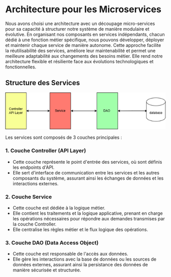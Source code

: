 # Architecture pour les Microservices

Nous avons choisi une architecture avec un découpage micro-services pour sa capacité à structurer notre système de manière
modulaire et évolutive. En organisant nos composants en services indépendants, chacun dédié à une fonction métier
spécifique, nous pouvons développer, déployer et maintenir chaque service de manière autonome. Cette approche facilite
la réutilisabilité des services, améliore leur maintenabilité et permet une meilleure adaptabilité aux changements des
besoins métier. Elle rend notre architecture flexible et résiliente face aux évolutions technologiques et fonctionnelles.

## Structure des Services

<img src="../diagrams/MS.png" />

Les services sont composés de 3 couches principales :

### 1. **Couche Controller (API Layer)**

- Cette couche représente le point d'entrée des services, où sont définis les endpoints d'API.
- Elle sert d'interface de communication entre les services et les autres composants du système, assurant ainsi
  les échanges de données et les interactions externes.

### 2. **Couche Service**

- Cette couche est dédiée à la logique métier.
- Elle contient les traitements et la logique applicative, prenant en charge les opérations nécessaires pour répondre
  aux demandes transmises par la couche Controller.
- Elle centralise les règles métier et le flux logique des opérations.

### 3. **Couche DAO (Data Access Object)**

- Cette couche est responsable de l'accès aux données.
- Elle gère les interactions avec la base de données ou les sources de données externes, assurant ainsi la persistance
  des données de manière sécurisée et structurée.
